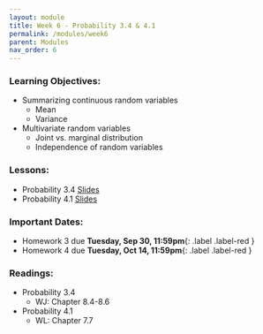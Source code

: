 ```yaml
---
layout: module
title: Week 6 - Probability 3.4 & 4.1 
permalink: /modules/week6
parent: Modules
nav_order: 6
---
```


### Learning Objectives:
* Summarizing continuous random variables
    * Mean
    * Variance
* Multivariate random variables
    * Joint vs. marginal distribution
    * Independence of random variables

### Lessons:
*  Probability 3.4 [Slides]()
*  Probability 4.1 [Slides]()

### Important Dates:
* Homework 3 due **Tuesday, Sep 30, 11:59pm**{: .label .label-red }
* Homework 4 due **Tuesday, Oct 14, 11:59pm**{: .label .label-red }


### Readings:
* Probability 3.4
    * WJ: Chapter 8.4-8.6
* Probability 4.1
    * WL: Chapter 7.7


